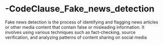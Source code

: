 # -CodeClause_Fake_news_detection
Fake news detection is the process of identifying and flagging news articles or other media content that contain false or misleading information. It involves using various techniques such as fact-checking, source verification, and analyzing patterns of content sharing on social media
